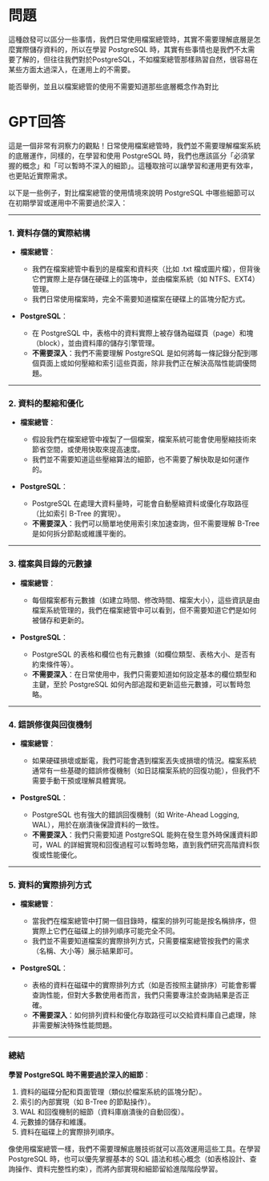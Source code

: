 # 問題

這種啟發可以區分一些事情，我們日常使用檔案總管時，其實不需要理解底層是怎麼實際儲存資料的，所以在學習 PostgreSQL 時，其實有些事情也是我們不太需要了解的，但往往我們對於PostgreSQL，不如檔案總管那樣熟習自然，很容易在某些方面太過深入，在運用上的不需要。

能否舉例，並且以檔案總管的使用不需要知道那些底層概念作為對比

# GPT回答

這是一個非常有洞察力的觀點！日常使用檔案總管時，我們並不需要理解檔案系統的底層運作，同樣的，在學習和使用 PostgreSQL 時，我們也應該區分「必須掌握的概念」和「可以暫時不深入的細節」。這種取捨可以讓學習和運用更有效率，也更貼近實際需求。

以下是一些例子，對比檔案總管的使用情境來說明 PostgreSQL 中哪些細節可以在初期學習或運用中不需要過於深入：

---

### **1. 資料存儲的實際結構**
- **檔案總管**：
  - 我們在檔案總管中看到的是檔案和資料夾（比如 .txt 檔或圖片檔），但背後它們實際上是存儲在硬碟上的區塊中，並由檔案系統（如 NTFS、EXT4）管理。
  - 我們日常使用檔案時，完全不需要知道檔案在硬碟上的區塊分配方式。

- **PostgreSQL**：
  - 在 PostgreSQL 中，表格中的資料實際上被存儲為磁碟頁（page）和塊（block），並由資料庫的儲存引擎管理。
  - **不需要深入**：我們不需要理解 PostgreSQL 是如何將每一條記錄分配到哪個頁面上或如何壓縮和索引這些頁面，除非我們正在解決高階性能調優問題。

---

### **2. 資料的壓縮和優化**
- **檔案總管**：
  - 假設我們在檔案總管中複製了一個檔案，檔案系統可能會使用壓縮技術來節省空間，或使用快取來提高速度。
  - 我們並不需要知道這些壓縮算法的細節，也不需要了解快取是如何運作的。

- **PostgreSQL**：
  - PostgreSQL 在處理大資料量時，可能會自動壓縮資料或優化存取路徑（比如索引 B-Tree 的實現）。
  - **不需要深入**：我們可以簡單地使用索引來加速查詢，但不需要理解 B-Tree 是如何拆分節點或維護平衡的。

---

### **3. 檔案與目錄的元數據**
- **檔案總管**：
  - 每個檔案都有元數據（如建立時間、修改時間、檔案大小），這些資訊是由檔案系統管理的，我們在檔案總管中可以看到，但不需要知道它們是如何被儲存和更新的。

- **PostgreSQL**：
  - PostgreSQL 的表格和欄位也有元數據（如欄位類型、表格大小、是否有約束條件等）。
  - **不需要深入**：在日常使用中，我們只需要知道如何設定基本的欄位類型和主鍵，至於 PostgreSQL 如何內部追蹤和更新這些元數據，可以暫時忽略。

---

### **4. 錯誤修復與回復機制**
- **檔案總管**：
  - 如果硬碟損壞或斷電，我們可能會遇到檔案丟失或損壞的情況。檔案系統通常有一些基礎的錯誤修復機制（如日誌檔案系統的回復功能），但我們不需要手動干預或理解具體實現。

- **PostgreSQL**：
  - PostgreSQL 也有強大的錯誤回復機制（如 Write-Ahead Logging, WAL），用於在崩潰後保證資料的一致性。
  - **不需要深入**：我們只需要知道 PostgreSQL 能夠在發生意外時保護資料即可，WAL 的詳細實現和回復過程可以暫時忽略，直到我們研究高階資料恢復或性能優化。

---

### **5. 資料的實際排列方式**
- **檔案總管**：
  - 當我們在檔案總管中打開一個目錄時，檔案的排列可能是按名稱排序，但實際上它們在磁碟上的排列順序可能完全不同。
  - 我們並不需要知道檔案的實際排列方式，只需要檔案總管按我們的需求（名稱、大小等）展示結果即可。

- **PostgreSQL**：
  - 表格的資料在磁碟中的實際排列方式（如是否按照主鍵排序）可能會影響查詢性能，但對大多數使用者而言，我們只需要專注於查詢結果是否正確。
  - **不需要深入**：如何排列資料和優化存取路徑可以交給資料庫自己處理，除非需要解決特殊性能問題。

---

### **總結**
**學習 PostgreSQL 時不需要過於深入的細節**：
1. 資料的磁碟分配和頁面管理（類似於檔案系統的區塊分配）。
2. 索引的內部實現（如 B-Tree 的節點操作）。
3. WAL 和回復機制的細節（資料庫崩潰後的自動回復）。
4. 元數據的儲存和維護。
5. 資料在磁碟上的實際排列順序。

像使用檔案總管一樣，我們不需要理解底層技術就可以高效運用這些工具。在學習 PostgreSQL 時，也可以優先掌握基本的 SQL 語法和核心概念（如表格設計、查詢操作、資料完整性約束），而將內部實現和細節留給進階階段學習。